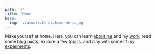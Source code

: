 ```yaml
---
path: '/'
title: 'Home'
hero:
  img: './assets/heros/home-hero.jpg'
---
```


Make yourself at home. Here, you can learn [about me](/about) and my [work](/about/work), read some [blog posts](/posts), explore a few [topics](/tags), and play with some of my [experiments](/experiments).

<!-- abstract -->
